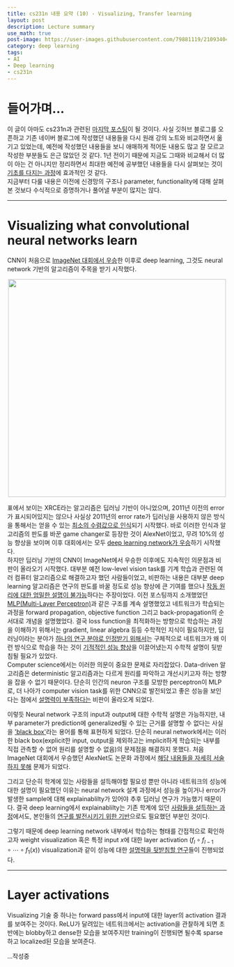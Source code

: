 ```yaml
---
title: cs231n 내용 요약 (10) - Visualizing, Transfer learning
layout: post
description: Lecture summary
use_math: true
post-image: https://user-images.githubusercontent.com/79881119/210934049-762c2540-c097-4107-89ba-32bd2b8bc9f3.png
category: deep learning
tags:
- AI
- Deep learning
- cs231n
---
```


# 들어가며...

이 글이 아마도 cs231n과 관련된 <U>마지막 포스팅</U>이 될 것이다. 사실 깃허브 블로그를 오픈하고 기존 네이버 블로그에 작성했던 내용들을 다시 원래 강의 노트와 비교하면서 옮기고 있었는데, 예전에 작성했던 내용들을 보니 애매하게 적어둔 내용도 많고 잘 모르고 작성한 부분들도 은근 많았던 것 같다. 1년 전이기 때문에 지금도 그때와 비교해서 더 많이 아는 건 아니지만 정리하면서 최대한 예전에 공부했던 내용들을 다시 살펴보는 것이 <U>기초를 다지는 과정</U>에 효과적인 것 같다.   
지금부터 다룰 내용은 이전에 신경망의 구조나 parameter, functionality에 대해 살펴본 것보다 수식적으로 증명하거나 풀어낼 부분이 많지는 않다.

---

# Visualizing what convolutional neural networks learn
CNN이 처음으로 <U>ImageNet 대회에서 우승</U>한 이후로 deep learning, 그것도 neural network 기반의 알고리즘이 주목을 받기 시작했다. 

<p align="center">
    <img src="https://user-images.githubusercontent.com/79881119/219004015-6a3aba22-1fc1-4853-80a9-c30f9d39e28a.png" width="500">
</p>

표에서 보이는 XRCE라는 알고리즘은 딥러닝 기반이 아니었으며, 2011년 이전의 error가 표시되어있지는 않으나 사실상 2011년의 error rate가 딥러닝을 사용하지 않은 방식을 통해서는 얻을 수 있는 <U>최소의 수렴값으로 인식</U>되기 시작했다. 바로 이러한 인식과 알고리즘의 판도를 바꾼 game changer로 등장한 것이 AlexNet이었고, 무려 $10\%$의 성능 향상을 보이며 이후 대회에서는 모두 <U>deep learning network가 우승</U>하기 시작했다.   
하지만 딥러닝 기반의 CNN이 ImageNet에서 우승한 이후에도 지속적인 의문점과 비판이 올라오기 시작했다. 대부분 예전 low-level vision task를 기계 학습과 관련된 여러 컴퓨터 알고리즘으로 해결하고자 했던 사람들이었고, 비판하는 내용은 대부분 deep learning 알고리즘은 연구의 판도를 바꿀 정도로 성능 향상에 큰 기여를 했으나 <U>작동 원리에 대한 엄밀한 설명이 불가능</U>하다는 주장이었다.
이전 포스팅까지 소개했었던 <U>MLP(Multi-Layer Perceptron)</U>과 같은 구조를 계속 설명했었고 네트워크가 학습되는 과정을 forward propagation, objective function 그리고 back-propagation의 순서대로 개념을 설명했었다. 결국 loss function을 최적화하는 방향으로 학습하는 과정을 이해하기 위해서는 gradient, linear algebra 등등 수학적인 지식이 필요하지만, 딥러닝이라는 분야가 <U>하나의 연구 분야로 인정받기 위해서</U>는 구체적으로 네트워크가 왜 이런 방식으로 학습을 하는 것이 <U>기적적인 성능 향상</U>을 이끌어냈는지 수학적 설명이 뒷받침될 필요가 있었다.   
Computer science에서는 이러한 의문이 중요한 문제로 자리잡았다. Data-driven 알고리즘은 deterministic 알고리즘과는 다르게 원리를 파악하고 개선시키고자 하는 방향을 잡을 수 없기 때문이다. 단순히 인간의 neuron 구조를 모방한 perceptron이 MLP로, 더 나아가 computer vision task를 위한 CNN으로 발전되었고 좋은 성능을 보인다는 점에서 <U>설명력이 부족하다는</U> 비판이 올라오게 되었다.

이렇듯 Neural network 구조의 input과 output에 대한 수학적 설명은 가능하지만, 내부 parameter가 prediction에 generalized될 수 있는 근거를 설명할 수 없다는 사실을 <U>'black box'</U>라는 용어를 통해 표현하게 되었다. 단순히 neural network에서는 이러한 black box(explicit한 input, output을 제외하고는 implicit하게 학습되는 내부를 직접 관측할 수 없어 원리를 설명할 수 없음)의 문제점을 해결하지 못했다. 처음 ImageNet 대회에서 우승했던 AlexNet도 논문화 과정에서 <U>해당 내용들을 자세히 서술하지 못해</U> 문제가 되었다.

그리고 단순히 학계에 있는 사람들을 설득해야할 필요성 뿐만 아니라 네트워크의 성능에 대한 설명이 필요했던 이유는 neural network 설계 과정에서 성능을 높이거나 error가 발생한 sample에 대해 explainablilty가 있어야 추후 딥러닝 연구가 가능했기 때문이다. 결국 deep learning에서 explainablilty는 기존 학계에 있던 <U>사람들을 설득하는 과정</U>에서도, 본인들의 <U>연구를 발전시키기 위한 기반</U>으로도 필요했던 부분인 것이다.

그렇기 때문에 deep learning network 내부에서 학습하는 형태를 간접적으로 확인하고자 weight visualization 혹은 특정 input $x$에 대한 layer activation $(f_l \circ f_{l-1} \circ \cdots \circ f_1(x))$ visualization과 같이 성능에 대한 <U>설명력을 뒷받침할 연구</U>들이 진행되었다.

---

# Layer activations
Visualizing 기술 중 하나는 forward pass에서 input에 대한 layer의 activation 결과를 보여주는 것이다. ReLU가 달려있는 네트워크에서는 activation을 관찰하게 되면 초반에는 blobby하고 dense한 모습을 보여주지만 training이 진행되면 될수록 sparse하고 localized된 모습을 보여준다.

...작성중